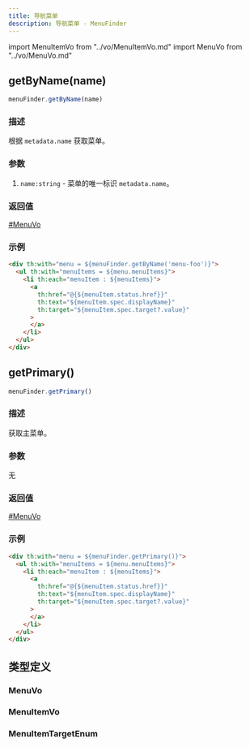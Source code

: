 ```yaml
---
title: 导航菜单
description: 导航菜单 - MenuFinder
---
```


import MenuItemVo from "../vo/MenuItemVo.md"
import MenuVo from "../vo/MenuVo.md"

## getByName(name)

```js
menuFinder.getByName(name)
```

### 描述

根据 `metadata.name` 获取菜单。

### 参数

1. `name:string` - 菜单的唯一标识 `metadata.name`。

### 返回值

[#MenuVo](#menuvo)

### 示例

```html
<div th:with="menu = ${menuFinder.getByName('menu-foo')}">
  <ul th:with="menuItems = ${menu.menuItems}">
    <li th:each="menuItem : ${menuItems}">
      <a
        th:href="@{${menuItem.status.href}}"
        th:text="${menuItem.spec.displayName}"
        th:target="${menuItem.spec.target?.value}"
      >
      </a>
    </li>
  </ul>
</div>
```

## getPrimary()

```js
menuFinder.getPrimary()
```

### 描述

获取主菜单。

### 参数

无

### 返回值

[#MenuVo](#menuvo)

### 示例

```html
<div th:with="menu = ${menuFinder.getPrimary()}">
  <ul th:with="menuItems = ${menu.menuItems}">
    <li th:each="menuItem : ${menuItems}">
      <a
        th:href="@{${menuItem.status.href}}"
        th:text="${menuItem.spec.displayName}"
        th:target="${menuItem.spec.target?.value}"
      >
      </a>
    </li>
  </ul>
</div>
```

## 类型定义

### MenuVo

<MenuVo />

### MenuItemVo

<MenuItemVo />

### MenuItemTargetEnum

<MenuItemTargetEnum />

